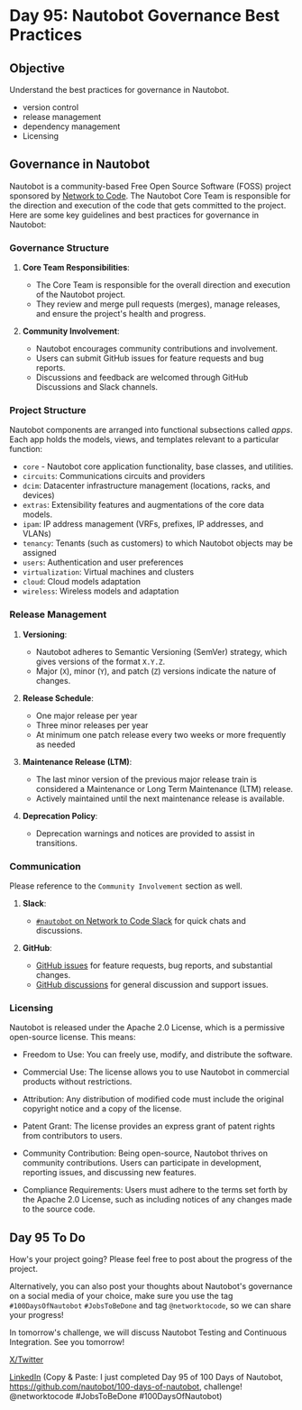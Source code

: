 # Day 95: Nautobot Governance Best Practices

## Objective

Understand the best practices for governance in Nautobot.

- version control
- release management
- dependency management
- Licensing

## Governance in Nautobot

Nautobot is a community-based Free Open Source Software (FOSS) project sponsored by [Network to Code](https://www.networktocode.com). The Nautobot Core Team is responsible for the direction and execution of the code that gets committed to the project. Here are some key guidelines and best practices for governance in Nautobot:

### Governance Structure

1. **Core Team Responsibilities**:
   - The Core Team is responsible for the overall direction and execution of the Nautobot project.
   - They review and merge pull requests (merges), manage releases, and ensure the project's health and progress.

2. **Community Involvement**:
   - Nautobot encourages community contributions and involvement.
   - Users can submit GitHub issues for feature requests and bug reports.
   - Discussions and feedback are welcomed through GitHub Discussions and Slack channels.

### Project Structure

Nautobot components are arranged into functional subsections called _apps_. Each app holds the models, views, and templates relevant to a particular function:

- `core` - Nautobot core application functionality, base classes, and utilities.
- `circuits`: Communications circuits and providers
- `dcim`: Datacenter infrastructure management (locations, racks, and devices)
- `extras`: Extensibility features and augmentations of the core data models.
- `ipam`: IP address management (VRFs, prefixes, IP addresses, and VLANs)
- `tenancy`: Tenants (such as customers) to which Nautobot objects may be assigned
- `users`: Authentication and user preferences
- `virtualization`: Virtual machines and clusters
- `cloud`: Cloud models adaptation 
- `wireless`: Wireless models and adaptation

### Release Management

1. **Versioning**:
   - Nautobot adheres to Semantic Versioning (SemVer) strategy, which gives versions of the format `X.Y.Z`.
   - Major (`X`), minor (`Y`), and patch (`Z`) versions indicate the nature of changes.

2. **Release Schedule**:
   - One major release per year
   - Three minor releases per year
   - At minimum one patch release every two weeks or more frequently as needed

3. **Maintenance Release (LTM)**:
   - The last minor version of the previous major release train is considered a Maintenance or Long Term Maintenance (LTM) release.
   - Actively maintained until the next maintenance release is available.

4. **Deprecation Policy**:
   - Deprecation warnings and notices are provided to assist in transitions.

### Communication

Please reference to the `Community Involvement` section as well. 

1. **Slack**:
   - [`#nautobot` on Network to Code Slack](http://slack.networktocode.com/) for quick chats and discussions.

2. **GitHub**:
   - [GitHub issues](https://github.com/nautobot/nautobot/issues) for feature requests, bug reports, and substantial changes.
   - [GitHub discussions](https://github.com/nautobot/nautobot/discussions) for general discussion and support issues.

### Licensing

Nautobot is released under the Apache 2.0 License, which is a permissive open-source license. This means:

- Freedom to Use: You can freely use, modify, and distribute the software.
- Commercial Use: The license allows you to use Nautobot in commercial products without restrictions.
- Attribution: Any distribution of modified code must include the original copyright notice and a copy of the license.
- Patent Grant: The license provides an express grant of patent rights from contributors to users.

- Community Contribution: Being open-source, Nautobot thrives on community contributions. Users can participate in development, reporting issues, and discussing new features.

- Compliance Requirements: Users must adhere to the terms set forth by the Apache 2.0 License, such as including notices of any changes made to the source code.


## Day 95 To Do

How's your project going? Please feel free to post about the progress of the project. 

Alternatively, you can also post your thoughts about Nautobot's governance on a social media of your choice, make sure you use the tag `#100DaysOfNautobot` `#JobsToBeDone` and tag `@networktocode`, so we can share your progress! 

In tomorrow's challenge, we will discuss Nautobot Testing and Continuous Integration. See you tomorrow! 

[X/Twitter](<https://twitter.com/intent/tweet?url=https://github.com/nautobot/100-days-of-nautobot&text=I+jst+completed+Day+95+of+the+100+days+of+nautobot+challenge+!&hashtags=100DaysOfNautobot,JobsToBeDone>)

[LinkedIn](https://www.linkedin.com/) (Copy & Paste: I just completed Day 95 of 100 Days of Nautobot, https://github.com/nautobot/100-days-of-nautobot, challenge! @networktocode #JobsToBeDone #100DaysOfNautobot) 